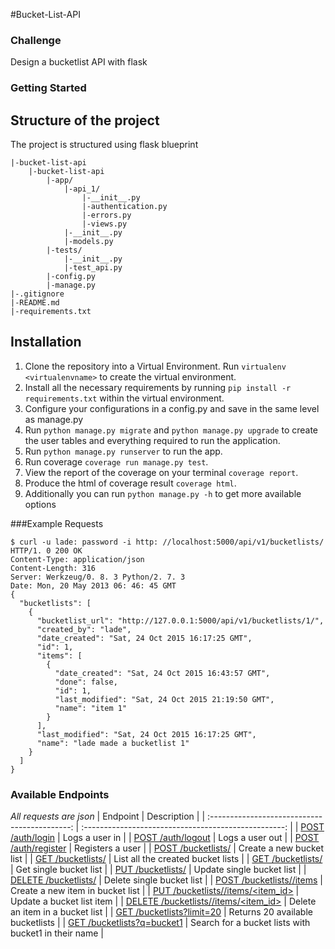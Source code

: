 #Bucket-List-API

### Challenge
Design a bucketlist API with flask 


### Getting Started
## Structure of the project
The project is structured using flask blueprint
```
|-bucket-list-api   
    |-bucket-list-api
        |-app/
            |-api_1/
                |-__init__.py
                |-authentication.py
                |-errors.py
                |-views.py
            |-__init__.py
            |-models.py
        |-tests/
            |-__init__.py
            |-test_api.py
        |-config.py
        |-manage.py
|-.gitignore
|-README.md
|-requirements.txt
```

## Installation
1. Clone the repository into a Virtual Environment. Run `virtualenv <virtualenvname>` to create the virtual environment.
2. Install all the necessary requirements by running `pip install -r requirements.txt` within the virtual environment.
3. Configure your configurations in a config.py and save in the same level as manage.py
4. Run `python manage.py migrate` and `python manage.py upgrade` to create the user tables and everything required to run the application.
5. Run `python manage.py runserver` to run the app.
6. Run coverage `coverage run manage.py test`.
7. View the report of the coverage on your terminal `coverage report`.
8. Produce the html of coverage result `coverage html`.
9. Additionally you can run `python manage.py -h` to get more available options


###Example Requests
```
$ curl -u lade: password -i http: //localhost:5000/api/v1/bucketlists/
HTTP/1. 0 200 OK
Content-Type: application/json
Content-Length: 316
Server: Werkzeug/0. 8. 3 Python/2. 7. 3
Date: Mon, 20 May 2013 06: 46: 45 GMT
{
  "bucketlists": [
    {
      "bucketlist_url": "http://127.0.0.1:5000/api/v1/bucketlists/1/", 
      "created_by": "lade", 
      "date_created": "Sat, 24 Oct 2015 16:17:25 GMT", 
      "id": 1, 
      "items": [
        {
          "date_created": "Sat, 24 Oct 2015 16:43:57 GMT", 
          "done": false, 
          "id": 1, 
          "last_modified": "Sat, 24 Oct 2015 21:19:50 GMT", 
          "name": "item 1"
        }
      ], 
      "last_modified": "Sat, 24 Oct 2015 16:17:25 GMT", 
      "name": "lade made a bucketlist 1"
    }
  ]
}
```

### Available Endpoints
*All requests are json*
| Endpoint                                      | Description                                          |
| :-------------------------------------------: | :--------------------------------------------------: |
| [POST /auth/login](#)                         | Logs a user in                                       |
| [POST /auth/logout](#)                        | Logs a user out                                      |
| [POST /auth/register](#)                      |  Registers a user                                    |
| [POST /bucketlists/](#)                       | Create a new bucket list                             |
| [GET /bucketlists/](#)                        | List all the created bucket lists                    |
| [GET /bucketlists/<id>](#)                    | Get single bucket list                               |
| [PUT /bucketlists/<id>](#)                    | Update single bucket list                            |
| [DELETE /bucketlists/<id>](#)                 | Delete single bucket list                            |
| [POST /bucketlists/<id>/items](#)             | Create a new item in bucket list                     |
| [PUT /bucketlists/<id>/items/<item_id>](#)    | Update a bucket list item                            |
| [DELETE /bucketlists/<id>/items/<item_id>](#) | Delete an item in a bucket list                      |
| [GET /bucketlists?limit=20](#)                | Returns 20 available bucketlists                     |
| [GET /bucketlists?q=bucket1](#)               | Search for a bucket lists with bucket1 in their name |